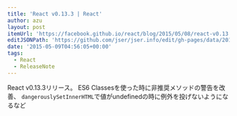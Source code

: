 ```yaml
---
title: 'React v0.13.3 | React'
author: azu
layout: post
itemUrl: 'https://facebook.github.io/react/blog/2015/05/08/react-v0.13.3.html'
editJSONPath: 'https://github.com/jser/jser.info/edit/gh-pages/data/2015/05/index.json'
date: '2015-05-09T04:56:05+00:00'
tags:
  - React
  - ReleaseNote
---
```

React v0.13.3リリース。
ES6 Classesを使った時に非推奨メソッドの警告を改善、
`dangerouslySetInnerHTML`で値がundefinedの時に例外を投げないようになるなど
